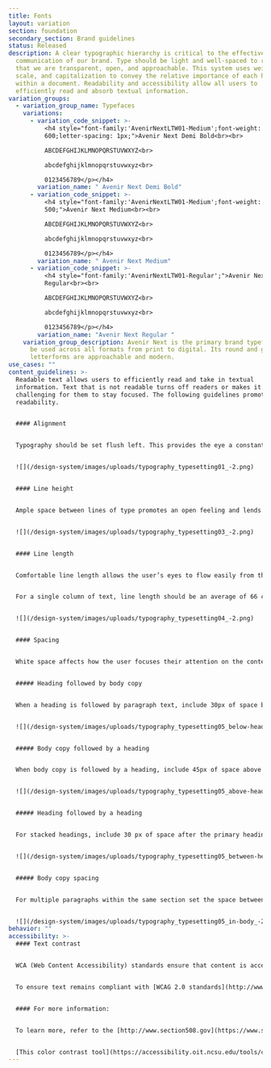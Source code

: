 ```yaml
---
title: Fonts
layout: variation
section: foundation
secondary_section: Brand guidelines
status: Released
description: A clear typographic hierarchy is critical to the effective
  communication of our brand. Type should be light and well-spaced to reinforce
  that we are transparent, open, and approachable. This system uses weight,
  scale, and capitalization to convey the relative importance of each heading
  within a document. Readability and accessibility allow all users to
  efficiently read and absorb textual information.
variation_groups:
  - variation_group_name: Typefaces
    variations:
      - variation_code_snippet: >-
          <h4 style="font-family:'AvenirNextLTW01-Medium';font-weight:
          600;letter-spacing: 1px;">Avenir Next Demi Bold<br><br>

          ABCDEFGHIJKLMNOPQRSTUVWXYZ<br>

          abcdefghijklmnopqrstuvwxyz<br>

          0123456789</p></h4>
        variation_name: " Avenir Next Demi Bold"
      - variation_code_snippet: >-
          <h4 style="font-family:'AvenirNextLTW01-Medium';font-weight:
          500;">Avenir Next Medium<br><br>

          ABCDEFGHIJKLMNOPQRSTUVWXYZ<br>

          abcdefghijklmnopqrstuvwxyz<br>

          0123456789</p></h4>
        variation_name: " Avenir Next Medium"
      - variation_code_snippet: >-
          <h4 style="font-family:'AvenirNextLTW01-Regular';">Avenir Next
          Regular<br><br>

          ABCDEFGHIJKLMNOPQRSTUVWXYZ<br>

          abcdefghijklmnopqrstuvwxyz<br>

          0123456789</p></h4>
        variation_name: "Avenir Next Regular "
    variation_group_description: Avenir Next is the primary brand typeface and can
      be used across all formats from print to digital. Its round and geometric
      letterforms are approachable and modern.
use_cases: ""
content_guidelines: >-
  Readable text allows users to efficiently read and take in textual
  information. Text that is not readable turns off readers or makes it
  challenging for them to stay focused. The following guidelines promote good
  readability.


  #### Alignment


  Typography should be set flush left. This provides the eye a constant starting point for each line, making text easier to read.


  ![](/design-system/images/uploads/typography_typesetting01_-2.png)


  #### Line height


  Ample space between lines of type promotes an open feeling and lends flow to body copy. When setting body copy, the leading should be 1.375 times the type size, or 37.5% larger.


  ![](/design-system/images/uploads/typography_typesetting03_-2.png)


  #### Line length


  Comfortable line length allows the user’s eyes to flow easily from the end of one line to the beginning of the next.


  For a single column of text, line length should be an average of 66 characters per line, including spaces, but may range from 50 to 75 characters.


  ![](/design-system/images/uploads/typography_typesetting04_-2.png)


  #### Spacing


  White space affects how the user focuses their attention on the content. It makes it easier to know what to read and where to begin. Spacing between typographic elements should be open enough to feel light, but close enough to establish a proper relationship between elements.


  ##### Heading followed by body copy


  When a heading is followed by paragraph text, include 30px of space below Display and 15px below Headings 1–6.


  ![](/design-system/images/uploads/typography_typesetting05_below-headings_-2.png)


  ##### Body copy followed by a heading


  When body copy is followed by a heading, include 45px of space above Heading 2 and 30px above Headings 3–6.


  ![](/design-system/images/uploads/typography_typesetting05_above-headings_-2.png)


  ##### Heading followed by a heading


  For stacked headings, include 30 px of space after the primary heading.


  ![](/design-system/images/uploads/typography_typesetting05_between-headings_-2.png)


  ##### Body copy spacing


  For multiple paragraphs within the same section set the space between paragraphs to 15px.


  ![](/design-system/images/uploads/typography_typesetting05_in-body_-2.png)
behavior: ""
accessibility: >-
  #### Text contrast


  WCA (Web Content Accessibility) standards ensure that content is accessible by everyone, regardless of any disability or user device.


  To ensure text remains compliant with [WCAG 2.0 standards](http://www.w3.org/TR/WCAG20/), use only these permitted color combinations. These options fall within the range of foreground/background color contrast permitted by the Section 508 guidelines.


  #### For more information:


  To learn more, refer to the [http://www.section508.gov](https://www.section508.gov/).


  [This color contrast tool](https://accessibility.oit.ncsu.edu/tools/color-contrast/accessible-color-palette.php?&colors=1e9642,20aa3f,66c368,addc91,c7e5b3,e2efd8,005e5d,257675,579695,89b6b5,b4d2d1,d4e7e6,0050b4,0072ce,4497dc,7eb7e8,afd2f2,d6e8fa,002d72,254b87,5674a3,889cc0,b3c0d9,d3daeb,a01b68,b4267a,c55998,d486b2,e3b2cc,f0d8e2,b63014,d14124,dd735d,e79e8e,f0c3b8,f7e0d9,dc731c,ff9e1b,ffb858,ffce8d,ffe1b9,fff0dd,745745,8a6c57,a18573,baa496,d3c5bc,e7ddd7,101820,43484e,5a5d61,75787b,919395,b4b5b6,d2d3d5,e7e8e9,f7f8f9,ffffff&main=ffffff&level=AA) is a useful resource for testing the compliance of any combination of colors in our palette.
---
```


